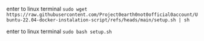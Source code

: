 enter to linux terminal `sudo wget https://raw.githubusercontent.com/Project0earth0not0official0account/Ubuntu-22.04-docker-instalation-script/refs/heads/main/setup.sh | sh`

enter to linux terminal `sudo bash setup.sh`
